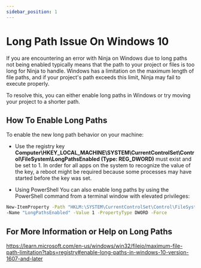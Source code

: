 ```yaml
---
sidebar_position: 1
---
```


# Long Path Issue On Windows 10

If you are encountering an error with Ninja on Windows due to long paths not being enabled typically means that the path to your project or files is too long for Ninja to handle. Windows has a limitation on the maximum length of file paths, and if your project's path exceeds this limit, Ninja may fail to execute properly. 

To resolve this, you can either enable long paths in Windows or try moving your project to a shorter path.

## How To Enable Long Paths 

To enable the new long path behavior on your machine: 

- Use the registry key
**Computer\HKEY_LOCAL_MACHINE\SYSTEM\CurrentControlSet\Control\FileSystem\LongPathsEnabled (Type: REG_DWORD)** must exist and be set to 1.
In order for all apps on the system to recognize the value of the key, a reboot might be required because some processes may have started before the key was set.

- Using PowerShell 
 You can also enable long paths by using the PowerShell command from a terminal window with elevated privileges:

 ```bash
 New-ItemProperty -Path "HKLM:\SYSTEM\CurrentControlSet\Control\FileSystem" `
-Name "LongPathsEnabled" -Value 1 -PropertyType DWORD -Force
```
## For More Information or Help on Long Paths 

https://learn.microsoft.com/en-us/windows/win32/fileio/maximum-file-path-limitation?tabs=registry#enable-long-paths-in-windows-10-version-1607-and-later
